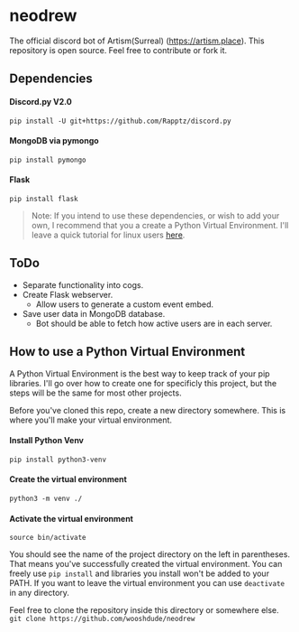 # neodrew

The official discord bot of Artism(Surreal) (https://artism.place).
This repository is open source. Feel free to contribute or fork it.

## Dependencies
 
#### Discord.py V2.0  
`pip install -U git+https://github.com/Rapptz/discord.py`

#### MongoDB via pymongo  
`pip install pymongo`

#### Flask  
`pip install flask`

> Note: If you intend to use these dependencies, or wish to add your own, I recommend that you a create a Python Virtual Environment. I'll leave a quick tutorial for linux users [here](#how-to-use-a-python-virtual-environment).


## ToDo
- Separate functionality into cogs.
- Create Flask webserver.
    - Allow users to generate a custom event embed.
- Save user data in MongoDB database.
    - Bot should be able to fetch how active users are in each server.


## How to use a Python Virtual Environment
A Python Virtual Environment is the best way to keep track of your pip libraries. I'll go over how to create one for specificly this project, but the steps will be the same for most other projects.

Before you've cloned this repo, create a new directory somewhere. This is where you'll make your virtual environment.

#### Install Python Venv  
`pip install python3-venv`

#### Create the virtual environment  
`python3 -m venv ./`  

#### Activate the virtual environment  
`source bin/activate`  

You should see the name of the project directory on the left in parentheses. That means you've successfully created the virtual environment. You can freely use `pip install` and libraries you install won't be added to your PATH. If you want to leave the virtual environment you can use `deactivate` in any directory.

Feel free to clone the repository inside this directory or somewhere else.  
`git clone https://github.com/wooshdude/neodrew`
